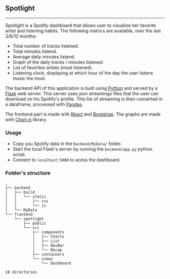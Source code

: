 ## Spotlight
---

Spotlight is a Spotify dashboard that allows user to visualize her favorite artist and listening habits. The following metrics are available, over the last 3/6/12 months:

* Total number of tracks listened.
* Total minutes listend.
* Average daily minutes listend.
* Graph of the daily tracks / minutes listened.
* List of favorites artists (most listened).
* Listening clock, displaying at which hour of the day the user listens music the most.


The backend API of this application is built using [Python](https://www.python.org/) and served by a [Flask](https://flask.palletsprojects.com/en/1.1.x/) web server. This server uses *json* streamings files that the user can download on his Spotify's profile. This list of streaming is then converted in a dataframe, processed with [Pandas](https://pandas.pydata.org/).

The frontend part is made with [React](https://en.reactjs.org/) and [Bootstrap](https://getbootstrap.com/). The graphs are made with [Chart.js](https://www.chartjs.org/) library.

### Usage

- Copy you Spotify data in the `̀backend/MyData/` folder.
- Start the local Flask's server by running the `backend/app.py` python script.
- Connect to `localhost:5000` to acess the dashboard.


### Folder's structure
```
.
├── backend
│   ├── build
│   │   └── static
│   │       ├── css
│   │       └── js
│   └── MyData
└── frontend
    └── spotlight
        ├── public
        └── src
            ├── components
            │   ├── Charts
            │   ├── List
            │   ├── NavBar
            │   └── Recap
            ├── containers
            └── views
                └── Dashboard

18 directories
```
